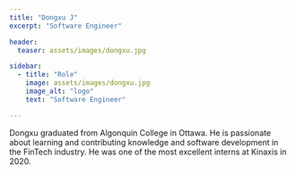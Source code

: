 ```yaml
---
title: "Dongxu J"
excerpt: "Software Engineer"

header:
  teaser: assets/images/dongxu.jpg

sidebar:
  - title: "Role"
    image: assets/images/dongxu.jpg
    image_alt: "logo"
    text: "Software Engineer"

---
```


Dongxu graduated from Algonquin College in Ottawa. He is passionate about learning and contributing knowledge and software development in the FinTech industry. He was one of the most excellent interns at Kinaxis in 2020.
